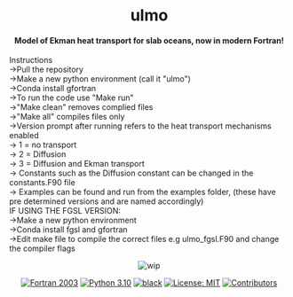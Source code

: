 <h1 align="center">
ulmo
</h1>
<h4 align="center">
Model of Ekman heat transport for slab oceans, now in modern Fortran!
</h4>
Instructions <br />  
->Pull the repository <br />
->Make a new python environment (call it "ulmo") <br />   
->Conda install gfortran  <br />
->To run the code use "Make run" <br />  
->"Make clean" removes complied files  <br />
->"Make all" compiles files only  <br />
->Version prompt after running refers to the heat transport mechanisms enabled <br />  
-> 1 = no transport  <br />
-> 2 = Diffusion  <br />
-> 3 = Diffusion and Ekman transport<br />  
-> Constants such as the Diffusion constant can be changed in the constants.F90 file<br />  
-> Examples can be found and run from the examples folder, (these have pre determined versions and are named accordingly) <br />  
IF USING THE FGSL VERSION:  <br />
->Make a new python environment  <br />
->Conda install fgsl and gfortran <br />
->Edit make file to compile the correct files e.g ulmo_fgsl.F90 and change the compiler flags <br />




<p align="center">
  <img src="https://img.shields.io/badge/wip-%20%F0%9F%9A%A7%20under%20construction%20%F0%9F%9A%A7-yellow"
       alt="wip">
</p>

<p align="center">
<a href="https://fortran-lang.org/">
<img src="https://img.shields.io/badge/fortran-2003-purple.svg"
     alt="Fortran 2003"></a>
<a href="https://www.python.org/downloads/">
<img src="https://img.shields.io/badge/python-3.10-blue.svg"
     alt="Python 3.10"></a>
<a href="https://github.com/psf/black">
<img src="https://img.shields.io/badge/code%20style-black-000000.svg"
     alt="black"></a>
<a href="LICENSE">
<img src="https://img.shields.io/badge/license-MIT-green.svg"
     alt="License: MIT"></a>

<a href="https://github.com/exoclim/ulmo/graphs/contributors">
  <img src="https://img.shields.io/github/contributors/exoclim/ulmo"
       alt="Contributors">
</a>
</p>


